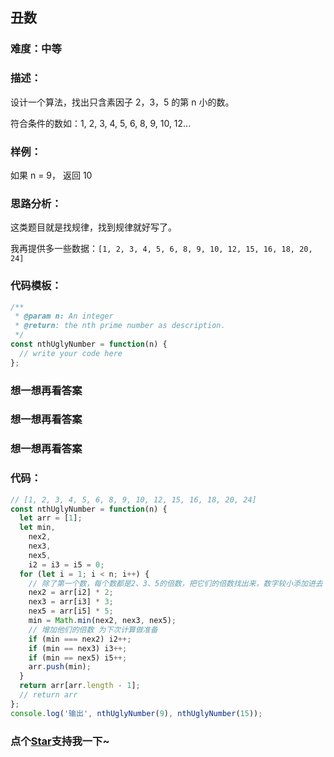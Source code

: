 ## 丑数

### 难度：中等

### 描述：

设计一个算法，找出只含素因子 2，3，5 的第 n 小的数。

符合条件的数如：1, 2, 3, 4, 5, 6, 8, 9, 10, 12...

### 样例：

如果 n = 9， 返回 10

### 思路分析：

这类题目就是找规律，找到规律就好写了。

我再提供多一些数据：`[1, 2, 3, 4, 5, 6, 8, 9, 10, 12, 15, 16, 18, 20, 24]`

### 代码模板：

```js
/**
 * @param n: An integer
 * @return: the nth prime number as description.
 */
const nthUglyNumber = function(n) {
  // write your code here
};
```

### 想一想再看答案

### 想一想再看答案

### 想一想再看答案

### 代码：

```js
// [1, 2, 3, 4, 5, 6, 8, 9, 10, 12, 15, 16, 18, 20, 24]
const nthUglyNumber = function(n) {
  let arr = [1];
  let min,
    nex2,
    nex3,
    nex5,
    i2 = i3 = i5 = 0;
  for (let i = 1; i < n; i++) {
    // 除了第一个数，每个数都是2、3、5的倍数，把它们的倍数找出来，数字较小添加进去
    nex2 = arr[i2] * 2;
    nex3 = arr[i3] * 3;
    nex5 = arr[i5] * 5;
    min = Math.min(nex2, nex3, nex5);
    // 增加他们的倍数 为下次计算做准备
    if (min === nex2) i2++;
    if (min == nex3) i3++;
    if (min == nex5) i5++;
    arr.push(min);
  }
  return arr[arr.length - 1];
  // return arr
};
console.log('输出', nthUglyNumber(9), nthUglyNumber(15));
```
<!-- 特殊字符串：用于修改/删除markdown的结尾提示语-OBKoro1 -->
### 点个[Star](https://github.com/OBKoro1/Brush_algorithm)支持我一下~

<!-- '特殊字符串：用于删除编译后的issue组件-OBKoro1 -->
<!-- more -->
<comment-comment/>

